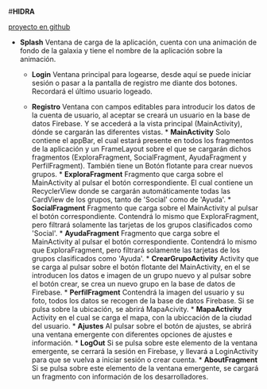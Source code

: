 #**HIDRA**

[proyecto en github](https://github.com/carlokg/com.car_pa_ra.hidra.git)


* **Splash** Ventana de carga de la aplicación, cuenta con una animación de fondo de la galaxia 
y tiene el nombre de la aplicación sobre la animación.

    * **Login** Ventana principal para logearse, desde aquí se puede iniciar sesión o pasar a la
     pantalla de registro me diante dos botones. Recordará el último usuario logeado.
     
    * **Registro** Ventana con campos editables para introducir los datos de la cuenta de usuario, 
        al aceptar se creará un usuario en la base de datos Firebase. Y se accederá a la vista
        principal (MainActivity), dónde se cargarán las diferentes vistas.
             * **MainActivity** Solo contiene el appBar, el cual estará presente en todos los
             fragmentos de la aplicación y un FrameLayout sobre el que se cargarán dichos fragmentos
             (ExploraFragment, SocialFragment, AyudaFragment y PerfilFragment).
             También tiene un Botón flotante para crear nuevos grupos.
                 *  **ExploraFragment** Fragmento que carga sobre el MainActivity al pulsar el botón
                  correspondiente. El cual contiene un RecyclerView donde se cargarán 
                  automáticamente todas las CardView de los grupos, tanto de 'Social' como de 'Ayuda'. 
                 *  **SocialFragment** Fragmento que carga sobre el MainActivity al pulsar el botón
                  correspondiente. Contendrá lo mismo que ExploraFragment, pero filtrará solamente
                  las tarjetas de los grupos clasificados como 'Social'.
                 *  **AyudaFragment**  Fragmento que carga sobre el MainActivity al pulsar el botón
                 correspondiente. Contendrá lo mismo que ExploraFragment, pero filtrará solamente
                 las tarjetas de los grupos clasificados como 'Ayuda'.
                  *  **CrearGrupoActivity**  Activity que se carga al pulsar sobre el botón flotante
                  del MainActivity, en el se introducen los datos e imagen de un grupo nuevo y
                  al pulsar sobre el botón crear, se crea un nuevo grupo en la base de datos de Firebase.
                 *  **PerfilFragment** Contendrá la imagen del usuario y su foto, todos los datos
                 se recogen de la base de datos Firebase. Si se pulsa sobre la ubicación, se abrirá
                 MapaAcivity.
                    *  **MapaActivity** Activity en el cual se carga el mapa, con la ubiccación
                    de la ciudad del usuario.
                 *  **Ajustes** Al pulsar sobre el botón de ajustes, se abrirá una ventana emergente
                 con diferentes opciones de ajustes e información.
                    *  **LogOut** Si se pulsa sobre este elemento de la ventana emergente, se
                    cerrará la sesión en Firebase, y llevará a LoginActivity para que se vuelva a 
                    iniciar sesión o crear cuenta.
                    *  **AboutFragment** Si se pulsa sobre este elemento de la ventana emergente,
                    se cargará un fragmento con información de los desarrolladores.
                    